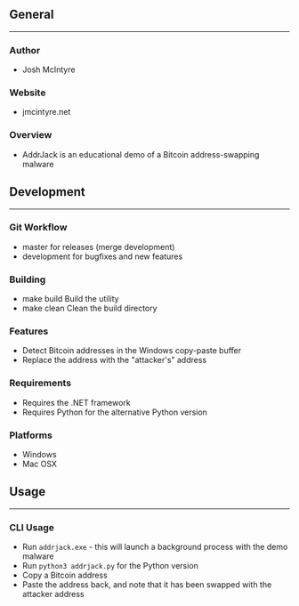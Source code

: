 ## General
____________

### Author
* Josh McIntyre

### Website
* jmcintyre.net

### Overview
* AddrJack is an educational demo of a Bitcoin address-swapping malware

## Development
________________

### Git Workflow
* master for releases (merge development)
* development for bugfixes and new features

### Building
* make build
Build the utility
* make clean
Clean the build directory

### Features
* Detect Bitcoin addresses in the Windows copy-paste buffer
* Replace the address with the "attacker's" address

### Requirements
* Requires the .NET framework
* Requires Python for the alternative Python version

### Platforms
* Windows
* Mac OSX

## Usage
____________

### CLI Usage
* Run `addrjack.exe` - this will launch a background process with the demo malware
* Run `python3 addrjack.py` for the Python version
* Copy a Bitcoin address
* Paste the address back, and note that it has been swapped with the attacker address
